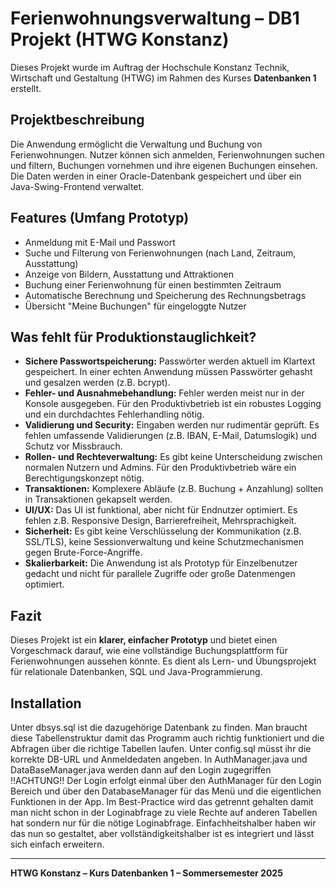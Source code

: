 # Ferienwohnungsverwaltung – DB1 Projekt (HTWG Konstanz)

Dieses Projekt wurde im Auftrag der Hochschule Konstanz Technik, Wirtschaft und Gestaltung (HTWG) im Rahmen des Kurses **Datenbanken 1** erstellt.

## Projektbeschreibung
Die Anwendung ermöglicht die Verwaltung und Buchung von Ferienwohnungen. Nutzer können sich anmelden, Ferienwohnungen suchen und filtern, Buchungen vornehmen und ihre eigenen Buchungen einsehen. Die Daten werden in einer Oracle-Datenbank gespeichert und über ein Java-Swing-Frontend verwaltet.

## Features (Umfang Prototyp)
- Anmeldung mit E-Mail und Passwort
- Suche und Filterung von Ferienwohnungen (nach Land, Zeitraum, Ausstattung)
- Anzeige von Bildern, Ausstattung und Attraktionen
- Buchung einer Ferienwohnung für einen bestimmten Zeitraum
- Automatische Berechnung und Speicherung des Rechnungsbetrags
- Übersicht "Meine Buchungen" für eingeloggte Nutzer

## Was fehlt für Produktionstauglichkeit?
- **Sichere Passwortspeicherung:** Passwörter werden aktuell im Klartext gespeichert. In einer echten Anwendung müssen Passwörter gehasht und gesalzen werden (z.B. bcrypt).
- **Fehler- und Ausnahmebehandlung:** Fehler werden meist nur in der Konsole ausgegeben. Für den Produktivbetrieb ist ein robustes Logging und ein durchdachtes Fehlerhandling nötig.
- **Validierung und Security:** Eingaben werden nur rudimentär geprüft. Es fehlen umfassende Validierungen (z.B. IBAN, E-Mail, Datumslogik) und Schutz vor Missbrauch.
- **Rollen- und Rechteverwaltung:** Es gibt keine Unterscheidung zwischen normalen Nutzern und Admins. Für den Produktivbetrieb wäre ein Berechtigungskonzept nötig.
- **Transaktionen:** Komplexere Abläufe (z.B. Buchung + Anzahlung) sollten in Transaktionen gekapselt werden.
- **UI/UX:** Das UI ist funktional, aber nicht für Endnutzer optimiert. Es fehlen z.B. Responsive Design, Barrierefreiheit, Mehrsprachigkeit.
- **Sicherheit:** Es gibt keine Verschlüsselung der Kommunikation (z.B. SSL/TLS), keine Sessionverwaltung und keine Schutzmechanismen gegen Brute-Force-Angriffe.
- **Skalierbarkeit:** Die Anwendung ist als Prototyp für Einzelbenutzer gedacht und nicht für parallele Zugriffe oder große Datenmengen optimiert.

## Fazit
Dieses Projekt ist ein **klarer, einfacher Prototyp** und bietet einen Vorgeschmack darauf, wie eine vollständige Buchungsplattform für Ferienwohnungen aussehen könnte. Es dient als Lern- und Übungsprojekt für relationale Datenbanken, SQL und Java-Programmierung.

## Installation
Unter dbsys.sql ist die dazugehörige Datenbank zu finden. Man braucht diese Tabellenstruktur damit das Programm auch richtig funktioniert und die Abfragen über die richtige Tabellen laufen.
Unter config.sql müsst ihr die korrekte DB-URL und Anmeldedaten angeben.
In AuthManager.java und DataBaseManager.java werden dann auf den Login zugegriffen !!ACHTUNG!! Der Login erfolgt einmal über den AuthManager für den Login Bereich und über den DatabaseManager für das Menü und die eigentlichen Funktionen in der App.
Im Best-Practice wird das getrennt gehalten damit man nicht schon in der Loginabfrage zu viele Rechte auf anderen Tabellen hat sondern nur für die nötige Loginabfrage.
Einfachheitshalber haben wir das nun so gestaltet, aber vollständigkeitshalber ist es integriert und lässt sich einfach erweitern.


---
**HTWG Konstanz – Kurs Datenbanken 1 – Sommersemester 2025**
